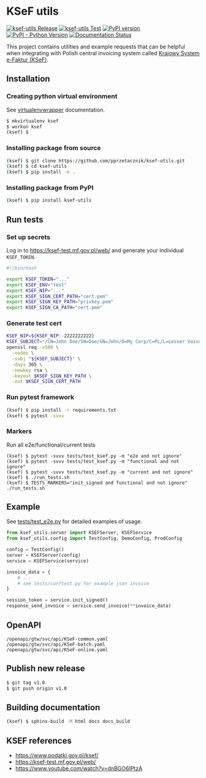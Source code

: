 # KSeF utils

[![ksef-utils Release](https://github.com/pprzetacznik/ksef-utils/actions/workflows/release.yml/badge.svg)](https://github.com/pprzetacznik/ksef-utils/actions/workflows/release.yml)
[![ksef-utils Test](https://github.com/pprzetacznik/ksef-utils/actions/workflows/test.yml/badge.svg)](https://github.com/pprzetacznik/ksef-utils/actions/workflows/test.yml)
[![PyPI version](https://badge.fury.io/py/ksef-utils.svg)](https://pypi.org/project/ksef-utils/)
[![PyPI - Python Version](https://img.shields.io/pypi/pyversions/ksef-utils)](https://pypi.org/project/ksef-utils/)
[![Documentation Status](https://readthedocs.org/projects/ksef-utils/badge/?version=latest)](https://ksef-utils.readthedocs.io/en/latest/?badge=latest)

This project contains utilities and example requests that can be helpful when integrating with Polish central invoicing system called [Krajowy System e-Faktur (KSeF)](https://www.podatki.gov.pl/ksef/).

## Installation

### Creating python virtual environment

See [virtualenvwrapper](https://virtualenvwrapper.readthedocs.io/en/latest/) documentation.

```Bash
$ mkvirtualenv ksef
$ workon ksef
(ksef) $
```

### Installing package from source

```Bash
(ksef) $ git clone https://github.com/pprzetacznik/ksef-utils.git
(ksef) $ cd ksef-utils
(ksef) $ pip install -e .
```

### Installing package from PyPI

```Bash
(ksef) $ pip install ksef-utils
```

## Run tests

### Set up secrets

Log in to https://ksef-test.mf.gov.pl/web/ and generate your individual `KSEF_TOKEN`.

```Bash
#!/bin/bash

export KSEF_TOKEN="..."
export KSEF_ENV="test"
export KSEF_NIP="..."
export KSEF_SIGN_CERT_PATH="cert.pem"
export KSEF_SIGN_KEY_PATH="privkey.pem"
export KSEF_SIGN_CA_PATH="cert.pem"
```

### Generate test cert

```Bash
KSEF_NIP=${KSEF_NIP:-2222222222}
KSEF_SUBJECT="/CN=John Doe/SN=Doe/GN=John/O=My Corp/C=PL/L=Lesser Voivodeship/serialNumber=NIP-${KSEF_NIP}/description=John Doe NIP-${KSEF_NIP}"
openssl req -x509 \
  -nodes \
  -subj "${KSEF_SUBJECT}" \
  -days 365 \
  -newkey rsa \
  -keyout $KSEF_SIGN_KEY_PATH \
  -out $KSEF_SIGN_CERT_PATH
```

### Run pytest framework

```Bash
(ksef) $ pip install -r requirements.txt
(ksef) $ pytest -svvv
```

### Markers

Run all e2e/functional/current tests
```
(ksef) $ pytest -svvv tests/test_ksef.py -m "e2e and not ignore"
(ksef) $ pytest -svvv tests/test_ksef.py -m "functional and not ignore"
(ksef) $ pytest -svvv tests/test_ksef.py -m "current and not ignore"
(ksef) $ ./run_tests.sh
(ksef) $ TESTS_MARKERS="init_signed and functional and not ignore" ./run_tests.sh
```

## Example

See [tests/test_e2e.py](tests/test_e2e.py) for detailed examples of usage.

```Python
from ksef_utils.server import KSEFServer, KSEFService
from ksef_utils.config import TestConfig, DemoConfig, ProdConfig

config = TestConfig()
server = KSEFServer(config)
service = KSEFService(service)

invoice_data = {
    # ...
    # see tests/conftest.py for example json invoice
}

session_token = service.init_signed()
response_send_invoice = service.send_invoice(**invoice_data)
```

## OpenAPI

```
/openapi/gtw/svc/api/KSeF-common.yaml
/openapi/gtw/svc/api/KSeF-batch.yaml
/openapi/gtw/svc/api/KSeF-online.yaml
```

## Publish new release

```Bash
$ git tag v1.0
$ git push origin v1.0
```

## Building documentation

```Bash
(ksef) $ sphinx-build -M html docs docs_build
```

## KSEF references

* https://www.podatki.gov.pl/ksef/
* https://ksef-test.mf.gov.pl/web/
* https://www.youtube.com/watch?v=dnBGO6IPtzA
